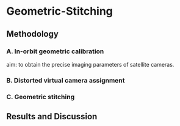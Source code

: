 Geometric-Stitching
===

## Methodology

### A. In-orbit geometric calibration
aim: to obtain the precise imaging parameters of satellite cameras.

### B. Distorted virtual camera assignment

### C. Geometric stitching


## Results and Discussion

